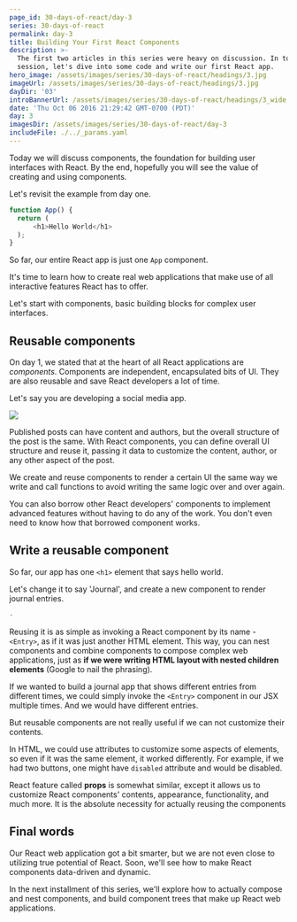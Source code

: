 ```yaml
---
page_id: 30-days-of-react/day-3
series: 30-days-of-react
permalink: day-3
title: Building Your First React Components
description: >-
  The first two articles in this series were heavy on discussion. In today's
  session, let's dive into some code and write our first React app.
hero_image: /assets/images/series/30-days-of-react/headings/3.jpg
imageUrl: /assets/images/series/30-days-of-react/headings/3.jpg
dayDir: '03'
introBannerUrl: /assets/images/series/30-days-of-react/headings/3_wide.jpg
date: 'Thu Oct 06 2016 21:29:42 GMT-0700 (PDT)'
day: 3
imagesDir: /assets/images/series/30-days-of-react/day-3
includeFile: ./../_params.yaml
---
```


Today we will discuss components, the foundation for building user interfaces with React. By the end, hopefully you will see the value of creating and using components. 

Let's revisit the example from day one.

```javascript
function App() {
  return (
      <h1>Hello World</h1>
  );
}
```

So far, our entire React app is just one `App` component.

It's time to learn how to create real web applications that make use of all interactive features React has to offer. 

Let's start with components, basic building blocks for complex user interfaces. 

## Reusable components

On day 1, we stated that at the heart of all React applications are _components_. Components are independent, encapsulated bits of UI. They are also reusable and save React developers a lot of time. 

Let's say you are developing a social media app.

![](https://cdn3.vectorstock.com/i/1000x1000/15/02/bullet-journal-hand-drawn-note-element-vector-39081502.jpg)

Published posts can have content and authors, but the overall structure of the post is the same. With React components, you can define overall UI structure and reuse it, passing it data to customize the content, author, or any other aspect of the post.

We create and reuse components to render a certain UI the same way we write and call functions to avoid writing the same logic over and over again.

You can also borrow other React developers' components to implement advanced features without having to do any of the work. You don't even need to know how that borrowed component works. 

## Write a reusable component

So far, our app has one `<h1>` element that says hello world.

Let's change it to say 'Journal', and create a new component to render journal entries. 

```javascript
-
```

Reusing it is as simple as invoking a React component by its name - `<Entry>`, as if it was just another HTML element. This way, you can nest components and combine components to compose complex web applications, just as **if we were writing HTML layout with nested children elements** (Google to nail the phrasing). 

If we wanted to build a journal app that shows different entries from different times, we could simply invoke the `<Entry>` component in our JSX multiple times. And we would have different entries.

But reusable components are not really useful if we can not customize their contents. 

In HTML, we could use attributes to customize some aspects of elements, so even if it was the same element, it worked differently. For example, if we had two buttons, one might have `disabled` attribute and would be disabled.

React feature called **props** is somewhat similar, except it allows us to customize React components' contents, appearance, functionality, and much more. It is the absolute necessity for actually reusing the components

## Final words

Our React web application got a bit smarter, but we are not even close to utilizing true potential of React. Soon, we'll see how to make React components data-driven and dynamic.

In the next installment of this series, we'll explore how to actually compose and nest components, and build component trees that make up React web applications. 
